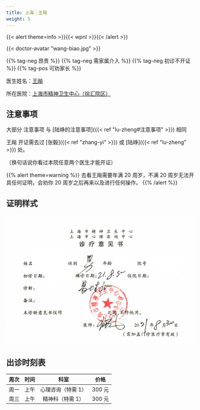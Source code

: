 ```yaml
---
title: 上海｜王飚
weight: 5
---
```


{{< alert theme=info >}}{{< wpnl >}}{{< /alert >}}

{{< doctor-avatar "wang-biao.jpg" >}}

{{% tag-neg 昂贵 %}} {{% tag-neg 需家属介入 %}} {{% tag-neg 初诊不开证 %}} {{% tag-pos 可劝家长 %}}

医生姓名：[王飚](http://www.smhc.org.cn/MedicalGuide/contents/49/56.html)

所在医院：[上海市精神卫生中心（徐汇院区）](https://amap.com/place/B0HR6N4LN1)

## 注意事项

大部分 注意事项 与 [陆峥的注意事项]({{< ref "lu-zheng#注意事项" >}}) 相同

王飚 开证需去过 [张毅]({{< ref "zhang-yi" >}}) 或 [陆峥]({{< ref "lu-zheng" >}}) 处。

（换句话说你看过本院任意两个医生才能开证）

{{% alert theme=warning %}}
去看王飚需要年满 20 周岁，不满 20 周岁无法开具任何证明，会劝你 20 周岁之后再来以及进行任何操作。
{{% /alert %}}

## 证明样式

![证明](proof.jpg)

## 出诊时刻表

| 周次 | 时间 | 科室 | 价格 |
| :---: | :---: | :---: | :---: |
| 周一 | 上午 | 心理咨询（特需 1）| 300 元 |
| 周三 | 上午 | 精神科（特需 1）| 300 元 |
